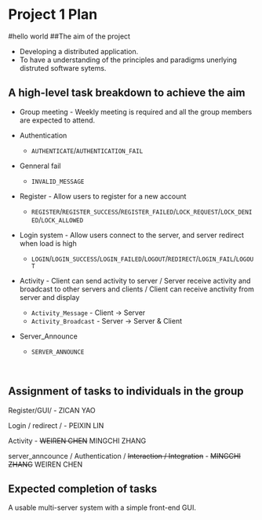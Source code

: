 # Project 1 Plan
#hello world
##The aim of the project

- Developing a distributed application.
- To have a understanding of the principles and paradigms unerlying distruted software sytems.



## A high-level task breakdown to achieve the aim

- Group meeting - Weekly meeting is required and all the group members are expected to attend.

- Authentication

  - `AUTHENTICATE`/`AUTHENTICATION_FAIL`

- Genneral fail

  - `INVALID_MESSAGE`

- Register - Allow users to register for a new account

  - `REGISTER`/`REGISTER_SUCCESS`/`REGISTER_FAILED`/`LOCK_REQUEST`/`LOCK_DENIED`/`LOCK_ALLOWED`

- Login system - Allow users connect to the server, and server redirect when load is high

  - `LOGIN`/`LOGIN_SUCCESS`/`LOGIN_FAILED`/`LOGOUT`/`REDIRECT`/`LOGIN_FAIL`/`LOGOUT`

- Activity - Client can send activity to server / Server receive activity and broadcast to other servers and clients / Client can receive anctivity from server and display

  - `Activity_Message` - Client -> Server 
  - `Activity_Broadcast` - Server -> Server & Client

- Server_Announce

  - `SERVER_ANNOUNCE`

  ​



## Assignment of tasks to individuals in the group 

Register/GUI/ - ZICAN YAO

Login / redirect / - PEIXIN LIN

Activity - ~~WEIREN CHEN~~ MINGCHI ZHANG

server_anncounce / Authentication / ~~Interaction / Integration~~ - ~~MINGCHI ZHANG~~ WEIREN CHEN



## Expected completion of tasks

A usable multi-server system with a simple front-end GUI.


